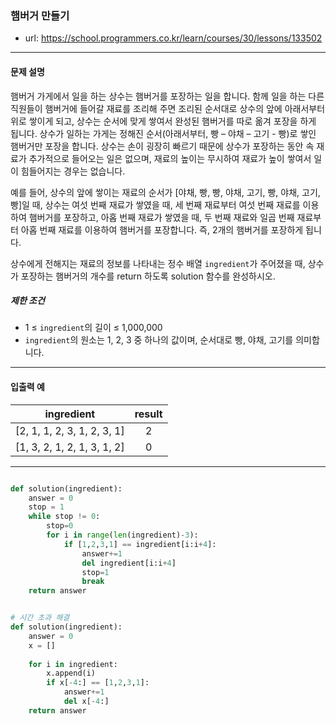 ### 햄버거 만들기

 - url: https://school.programmers.co.kr/learn/courses/30/lessons/133502
 
 --------
 
#### 문제 설명
햄버거 가게에서 일을 하는 상수는 햄버거를 포장하는 일을 합니다. 함께 일을 하는 다른 직원들이 햄버거에 들어갈 재료를 조리해 주면 조리된 순서대로 상수의 앞에 아래서부터 위로 쌓이게 되고, 상수는 순서에 맞게 쌓여서 완성된 햄버거를 따로 옮겨 포장을 하게 됩니다. 상수가 일하는 가게는 정해진 순서(아래서부터, 빵 – 야채 – 고기 - 빵)로 쌓인 햄버거만 포장을 합니다. 상수는 손이 굉장히 빠르기 때문에 상수가 포장하는 동안 속 재료가 추가적으로 들어오는 일은 없으며, 재료의 높이는 무시하여 재료가 높이 쌓여서 일이 힘들어지는 경우는 없습니다.

예를 들어, 상수의 앞에 쌓이는 재료의 순서가 [야채, 빵, 빵, 야채, 고기, 빵, 야채, 고기, 빵]일 때, 상수는 여섯 번째 재료가 쌓였을 때, 세 번째 재료부터 여섯 번째 재료를 이용하여 햄버거를 포장하고, 아홉 번째 재료가 쌓였을 때, 두 번째 재료와 일곱 번째 재료부터 아홉 번째 재료를 이용하여 햄버거를 포장합니다. 즉, 2개의 햄버거를 포장하게 됩니다.

상수에게 전해지는 재료의 정보를 나타내는 정수 배열 `ingredient`가 주어졌을 때, 상수가 포장하는 햄버거의 개수를 return 하도록 solution 함수를 완성하시오.


##### 제한 조건
 - 1 ≤ `ingredient`의 길이 ≤ 1,000,000
 - `ingredient`의 원소는 1, 2, 3 중 하나의 값이며, 순서대로 빵, 야채, 고기를 의미합니다.

--------
 
#### 입출력 예
 |ingredient|result|
 |:---:|:---:|
 |[2, 1, 1, 2, 3, 1, 2, 3, 1]|2|
 |[1, 3, 2, 1, 2, 1, 3, 1, 2]|0|

 
--------

```python

def solution(ingredient):
    answer = 0
    stop = 1
    while stop != 0:
        stop=0
        for i in range(len(ingredient)-3):
            if [1,2,3,1] == ingredient[i:i+4]:
                answer+=1
                del ingredient[i:i+4]
                stop=1
                break
    return answer

```

```python

# 시간 초과 해결
def solution(ingredient):
    answer = 0
    x = []
    
    for i in ingredient:
        x.append(i)
        if x[-4:] == [1,2,3,1]:
            answer+=1
            del x[-4:]
    return answer
    
```
